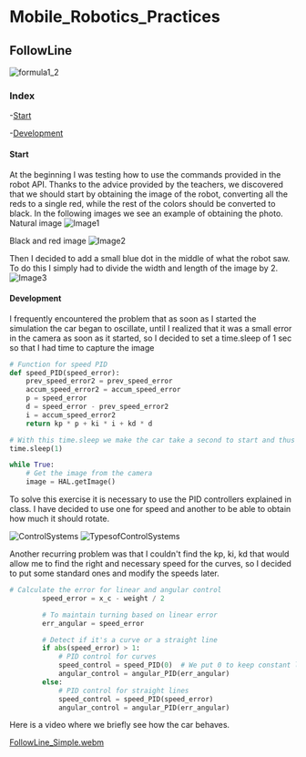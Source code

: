 # Mobile_Robotics_Practices
## FollowLine
![formula1_2](https://github.com/Ruben249/practicas_robotica_movil/assets/102288264/72c70306-f304-45d8-b8c0-ae663498c6cb)

### Index

-[Start](#start)

-[Development](#development)

#### Start
At the beginning I was testing how to use the commands provided in the robot API.
Thanks to the advice provided by the teachers, we discovered that we should start by obtaining the image of the robot, converting all the reds to a single red, while the rest of the colors should be converted to black. In the following images we see an example of obtaining the photo.
Natural image
![Image1](https://github.com/Ruben249/practicas_robotica_movil/assets/102288264/fcb06fba-9b7c-435b-a7cf-f77bf3180b3a)

Black and red image 
![Image2](https://github.com/Ruben249/practicas_robotica_movil/assets/102288264/51632b58-ceb5-4d66-b55a-bfca80a0a929)

Then I decided to add a small blue dot in the middle of what the robot saw. To do this I simply had to divide the width and length of the image by 2. 
![Image3](https://github.com/Ruben249/practicas_robotica_movil/assets/102288264/095b31ae-c7c4-48e9-b17c-da82af9bdf45)

#### Development

I frequently encountered the problem that as soon as I started the simulation the car began to oscillate, until I realized that it was a small error in the camera as soon as it started, so I decided to set a time.sleep of 1 sec so that I had time to capture the image

```python
# Function for speed PID
def speed_PID(speed_error):
    prev_speed_error2 = prev_speed_error
    accum_speed_error2 = accum_speed_error
    p = speed_error
    d = speed_error - prev_speed_error2
    i = accum_speed_error2
    return kp * p + ki * i + kd * d

# With this time.sleep we make the car take a second to start and thus avoid errors with the camera
time.sleep(1)

while True:
    # Get the image from the camera
    image = HAL.getImage()
```

To solve this exercise it is necessary to use the PID controllers explained in class. I have decided to use one for speed and another to be able to obtain how much it should rotate.

![ControlSystems](https://github.com/Ruben249/practicas_robotica_movil/assets/102288264/8ad3a57e-eafe-42f5-a874-caeef1a48ee8)
![TypesofControlSystems](https://github.com/Ruben249/practicas_robotica_movil/assets/102288264/2df9e2e4-403e-4c13-be16-a66fde0dbfd5)

Another recurring problem was that I couldn't find the kp, ki, kd that would allow me to find the right and necessary speed for the curves, so I decided to put some standard ones and modify the speeds later.

```python
# Calculate the error for linear and angular control
        speed_error = x_c - weight / 2

        # To maintain turning based on linear error
        err_angular = speed_error  

        # Detect if it's a curve or a straight line
        if abs(speed_error) > 1:
            # PID control for curves
            speed_control = speed_PID(0)  # We put 0 to keep constant linear speed in curves
            angular_control = angular_PID(err_angular)
        else:
            # PID control for straight lines
            speed_control = speed_PID(speed_error)
            angular_control = angular_PID(err_angular)
```

Here is a video where we briefly see how the car behaves.

[FollowLine_Simple.webm](https://github.com/Ruben249/practicas_robotica_movil/assets/102288264/2c9a9c66-92af-472b-bf55-7fa6d0fcbe95)

